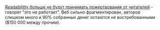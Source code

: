 [Readabilitty больше не будут принимать пожертвования от читателей](http://blog.readability.com/2012/06/announcement/) - говорят "это не работает". Веб сильно фрагментирован, авторов слишком много и 90% собранных денег остаются не востребованными  ($150 000 между прочим).
